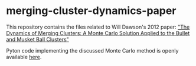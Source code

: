 merging-cluster-dynamics-paper
==============================
This repository contains the files related to Will Dawson's 2012 paper:
["The Dynamics of Merging Clusters: A Monte Carlo Solution Applied to the Bullet and Musket Ball Clusters"](http://adsabs.harvard.edu/abs/2012arXiv1210.0014D)

Pyton code implementing the discussed Monte Carlo method is openly available [here](git://github.com/MCTwo/MCMAC.git).
